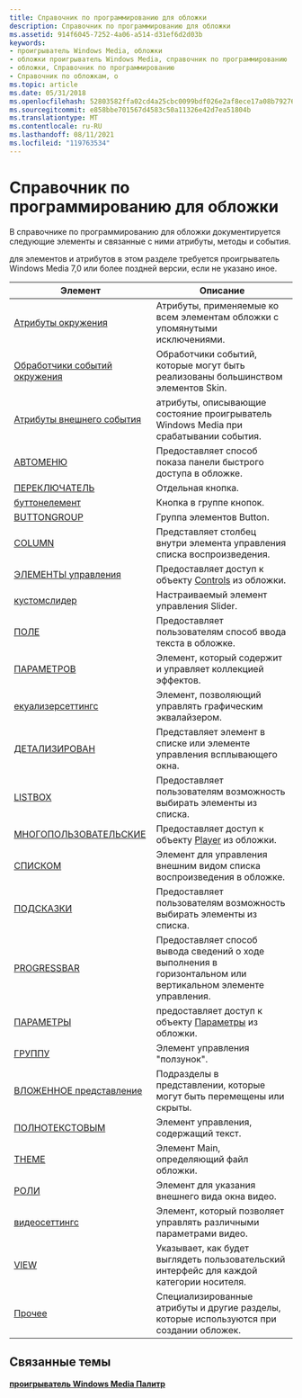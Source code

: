 ```yaml
---
title: Справочник по программированию для обложки
description: Справочник по программированию для обложки
ms.assetid: 914f6045-7252-4a06-a514-d31ef6d2d03b
keywords:
- проигрыватель Windows Media, обложки
- обложки проигрыватель Windows Media, справочник по программированию
- обложки, Справочник по программированию
- Справочник по обложкам, о
ms.topic: article
ms.date: 05/31/2018
ms.openlocfilehash: 52803582ffa02cd4a25cbc0099bdf026e2af8ece17a08b7927669bb6df0d6cc7
ms.sourcegitcommit: e858bbe701567d4583c50a11326e42d7ea51804b
ms.translationtype: MT
ms.contentlocale: ru-RU
ms.lasthandoff: 08/11/2021
ms.locfileid: "119763534"
---
```

# <a name="skin-programming-reference"></a>Справочник по программированию для обложки

В справочнике по программированию для обложки документируется следующие элементы и связанные с ними атрибуты, методы и события.

для элементов и атрибутов в этом разделе требуется проигрыватель Windows Media 7,0 или более поздней версии, если не указано иное.



| Элемент                                                  | Описание                                                                         |
|----------------------------------------------------------|-------------------------------------------------------------------------------------|
| [Атрибуты окружения](ambient-attributes.md)             | Атрибуты, применяемые ко всем элементам обложки с упомянутыми исключениями.                   |
| [Обработчики событий окружения](ambient-event-handlers.md)     | Обработчики событий, которые могут быть реализованы большинством элементов Skin.                       |
| [Атрибуты внешнего события](ambient-event-attributes.md) | атрибуты, описывающие состояние проигрыватель Windows Media при срабатывании события.      |
| [АВТОМЕНЮ](automenu-element.md)                         | Предоставляет способ показа панели быстрого доступа в обложке.                         |
| [ПЕРЕКЛЮЧАТЕЛЬ](button-element.md)                             | Отдельная кнопка.                                                                |
| [буттонелемент](buttonelement-element.md)               | Кнопка в группе кнопок.                                                     |
| [BUTTONGROUP](buttongroup-element.md)                   | Группа элементов Button.                                                         |
| [COLUMN](column-element.md)                             | Представляет столбец внутри элемента управления списка воспроизведения.                                      |
| [ЭЛЕМЕНТЫ управления](controls-element.md)                         | Предоставляет доступ к объекту [Controls](controls-object.md) из обложки.   |
| [кустомслидер](customslider-element.md)                 | Настраиваемый элемент управления Slider.                                                      |
| [ПОЛЕ](editbox-element.md)                           | Предоставляет пользователям способ ввода текста в обложке.                               |
| [ПАРАМЕТРОВ](effects-element.md)                           | Элемент, который содержит и управляет коллекцией эффектов.                      |
| [екуализерсеттингс](equalizersettings-element.md)       | Элемент, позволяющий управлять графическим эквалайзером.                          |
| [ДЕТАЛИЗИРОВАН](item-element.md)                                 | Представляет элемент в списке или элементе управления всплывающего окна.                                 |
| [LISTBOX](listbox-element.md)                           | Предоставляет пользователям возможность выбирать элементы из списка.                               |
| [МНОГОПОЛЬЗОВАТЕЛЬСКИЕ](player-element.md)                             | Предоставляет доступ к объекту [Player](player-object.md) из обложки.       |
| [СПИСКОМ](playlist-element.md)                         | Элемент для управления внешним видом списка воспроизведения в обложке.              |
| [ПОДСКАЗКИ](popup-element.md)                               | Предоставляет пользователям возможность выбирать элементы из списка.                               |
| [PROGRESSBAR](progressbar-element.md)                   | Предоставляет способ вывода сведений о ходе выполнения в горизонтальном или вертикальном элементе управления. |
| [ПАРАМЕТРЫ](settings-element.md)                         | предоставляет доступ к объекту [Параметры](settings-object.md) из обложки.   |
| [ГРУППУ](slider-element.md)                             | Элемент управления "ползунок".                                                                   |
| [ВЛОЖЕННОЕ представление](subview-element.md)                           | Подразделы в представлении, которые могут быть перемещены или скрыты.                              |
| [ПОЛНОТЕКСТОВЫМ](text-element.md)                                 | Элемент управления, содержащий текст.                                                          |
| [THEME](theme-element.md)                               | Элемент Main, определяющий файл обложки.                                           |
| [РОЛИ](video-element.md)                               | Элемент для указания внешнего вида окна видео.                         |
| [видеосеттингс](videosettings-element.md)               | Элемент, который позволяет управлять различными параметрами видео.                              |
| [VIEW](view-element.md)                                 | Указывает, как будет выглядеть пользовательский интерфейс для каждой категории носителя.       |
| [Прочее](miscellaneous.md)                       | Специализированные атрибуты и другие разделы, которые используются при создании обложек.    |



 

## <a name="related-topics"></a>Связанные темы

<dl> <dt>

[**проигрыватель Windows Media Палитр**](windows-media-player-skins.md)
</dt> </dl>

 

 




